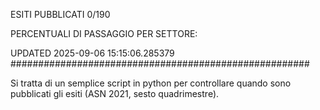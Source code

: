 ESITI PUBBLICATI 0/190 

PERCENTUALI DI PASSAGGIO PER SETTORE:

UPDATED 2025-09-06 15:15:06.285379
###################################################### 

Si tratta di un semplice script in python per controllare quando sono pubblicati gli esiti (ASN 2021, sesto quadrimestre).

